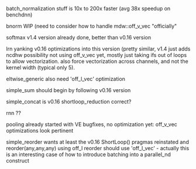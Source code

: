 batch_normalization stuff is 10x to 200x faster (avg 38x speedup on benchdnn)

bnorm WIP (need to consider how to handle mdw::off_v_vec "officially"

softmax v1.4 version already done, better than v0.16 version

lrn 	yanking v0.16 optimizations into this version (pretty similar, v1.4 just adds ncdhw possibility
	not using off_v_vec yet, mostly just taking ifs out of loops to allow vectorization.
	also force vectorization across channels, and not the kernel width (typical only 5).

eltwise_generic also need 'off_l_vec' optimization

simple_sum should begin by following v0.16 version

simple_concat is v0.16 shortloop_reduction correct?

rnn ??

pooling	already started with VE bugfixes, no optimization yet: off_v_vec optimizations look pertinent

simple_reorder wants at least the v0.16 ShortLoop() pragmas reinstated
	and reorder(any,any,any) using off_l reorder should use 'off_l_vec'
	- actually this is an interesting case of how to introduce batching into
	  a parallel_nd construct
